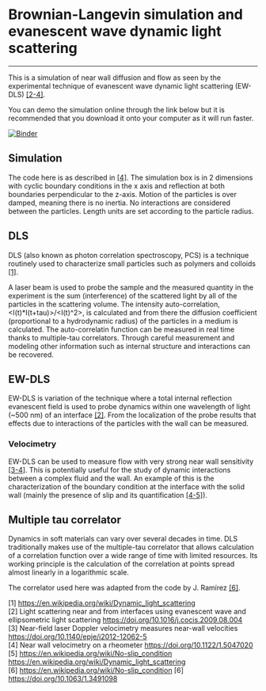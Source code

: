 # Brownian-Langevin simulation and evanescent wave dynamic light scattering
---
This is a simulation of near wall diffusion and flow as seen by the experimental technique of evanescent wave dynamic light scattering (EW-DLS) [[2-4]](#2).

You can demo the simulation online through the link below but it is recommended that you download it onto your computer as it will run faster.  

[![Binder](https://mybinder.org/badge_logo.svg)](https://mybinder.org/v2/gh/antgi1/bd_demo/master)


## Simulation
The code here is as described in [[4]](#4). 
The simulation box is in 2 dimensions with cyclic boundary conditions in the x axis and reflection at both boundaries perpendicular to the z-axis. Motion of the particles is over damped, meaning there is no inertia. No interactions are considered between the particles. Length units are set according to the particle radius.



## DLS
DLS (also known as photon correlation spectroscopy, PCS) is a technique routinely used to characterize small particles such as polymers and colloids [[1]](#1). 

A laser beam is used to probe the sample and the measured quantity in the experiment is the sum (interference) of the scattered light by all of the particles in the scattering volume. The intensity auto-correlation, <I(t)*I(t+tau)>/<I(t)^2>, is calculated and from there the diffusion coefficient (proportional to a hydrodynamic radius) of the particles in a medium is calculated. The auto-correlatin function can be measured in real time thanks to multiple-tau correlators. Through careful measurement and modeling other information such as internal structure and interactions can be recovered.

## EW-DLS
EW-DLS is variation of the technique where a total internal reflection evanescent field is used to probe dynamics within one wavelength of light (~500 nm) of an interface [[2]](#2). From the localization of the probe results that effects due to interactions of the particles with the wall can be measured.

### Velocimetry
EW-DLS can be used to measure flow with very strong near wall sensitivity [[3-4]](#3). This is potentially useful for the study of dynamic interactions between a complex fluid and the wall. An example of this is the characterization of the boundary condition at the interface with the solid wall (mainly the presence of slip and its quantification [[4-5]](#4)).

## Multiple tau correlator
Dynamics in soft materials can vary over several decades in time. DLS traditionally makes use of the multiple-tau correlator that allows calculation of a correlation function over a wide range of time with limited resources. Its working principle is the calculation of the correlation at points spread almost linearly in a logarithmic scale. 

The correlator used here was adapted from the code by J. Ramírez [[6]](#6).

[1] <a name="1">https://en.wikipedia.org/wiki/Dynamic_light_scattering </a>  
[2] Light scattering near and from interfaces using evanescent wave and ellipsometric light scattering <a name="2">https://doi.org/10.1016/j.cocis.2009.08.004</a>  
[3] Near-field laser Doppler velocimetry measures near-wall velocities <a name="3">https://doi.org/10.1140/epje/i2012-12062-5  </a>  
[4] Near wall velocimetry on a rheometer <a name="4">https://doi.org/10.1122/1.5047020   </a>  
[5] https://en.wikipedia.org/wiki/No-slip_condition  <a name="5">https://en.wikipedia.org/wiki/Dynamic_light_scattering </a>  
[6] https://en.wikipedia.org/wiki/No-slip_condition  <a name="6">[6] https://doi.org/10.1063/1.3491098 </a>